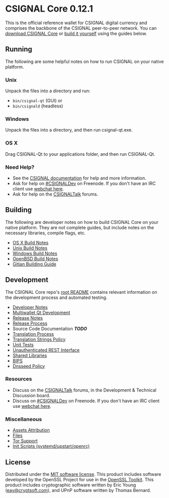 CSIGNAL Core 0.12.1
=====================

This is the official reference wallet for CSIGNAL digital currency and comprises the backbone of the CSIGNAL peer-to-peer network. You can [download CSIGNAL Core](https://www.csignal.org/downloads/) or [build it yourself](#building) using the guides below.

Running
---------------------
The following are some helpful notes on how to run CSIGNAL on your native platform.

### Unix

Unpack the files into a directory and run:

- `bin/csignal-qt` (GUI) or
- `bin/csignald` (headless)

### Windows

Unpack the files into a directory, and then run csignal-qt.exe.

### OS X

Drag CSIGNAL-Qt to your applications folder, and then run CSIGNAL-Qt.

### Need Help?

* See the [CSIGNAL documentation](https://CSIGNALDev.atlassian.net/wiki/display/DOC)
for help and more information.
* Ask for help on [#CSIGNALDev](http://webchat.freenode.net?channels=CSIGNALDev) on Freenode. If you don't have an IRC client use [webchat here](http://webchat.freenode.net?channels=CSIGNALDev).
* Ask for help on the [CSIGNALTalk](https://csignaltalk.org/) forums.

Building
---------------------
The following are developer notes on how to build CSIGNAL Core on your native platform. They are not complete guides, but include notes on the necessary libraries, compile flags, etc.

- [OS X Build Notes](build-osx.md)
- [Unix Build Notes](build-unix.md)
- [Windows Build Notes](build-windows.md)
- [OpenBSD Build Notes](build-openbsd.md)
- [Gitian Building Guide](gitian-building.md)

Development
---------------------
The CSIGNAL Core repo's [root README](/README.md) contains relevant information on the development process and automated testing.

- [Developer Notes](developer-notes.md)
- [Multiwallet Qt Development](multiwallet-qt.md)
- [Release Notes](release-notes.md)
- [Release Process](release-process.md)
- Source Code Documentation ***TODO***
- [Translation Process](translation_process.md)
- [Translation Strings Policy](translation_strings_policy.md)
- [Unit Tests](unit-tests.md)
- [Unauthenticated REST Interface](REST-interface.md)
- [Shared Libraries](shared-libraries.md)
- [BIPS](bips.md)
- [Dnsseed Policy](dnsseed-policy.md)

### Resources
* Discuss on the [CSIGNALTalk](https://csignaltalk.org/) forums, in the Development & Technical Discussion board.
* Discuss on [#CSIGNALDev](http://webchat.freenode.net/?channels=CSIGNALDev) on Freenode. If you don't have an IRC client use [webchat here](http://webchat.freenode.net/?channels=CSIGNALDev).

### Miscellaneous
- [Assets Attribution](assets-attribution.md)
- [Files](files.md)
- [Tor Support](tor.md)
- [Init Scripts (systemd/upstart/openrc)](init.md)

License
---------------------
Distributed under the [MIT software license](http://www.opensource.org/licenses/mit-license.php).
This product includes software developed by the OpenSSL Project for use in the [OpenSSL Toolkit](https://www.openssl.org/). This product includes
cryptographic software written by Eric Young ([eay@cryptsoft.com](mailto:eay@cryptsoft.com)), and UPnP software written by Thomas Bernard.

